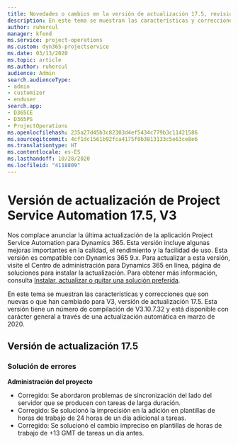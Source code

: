 ```yaml
---
title: Novedades o cambios en la versión de actualización 17.5, revisión, V3, de Project Service Automation
description: En este tema se muestran las características y correcciones que están disponibles en la versión de actualización 17.5, V3, de Project Service Automation.
author: ruhercul
manager: kfend
ms.service: project-operations
ms.custom: dyn365-projectservice
ms.date: 03/13/2020
ms.topic: article
ms.author: ruhercul
audience: Admin
search.audienceType:
- admin
- customizer
- enduser
search.app:
- D365CE
- D365PS
- ProjectOperations
ms.openlocfilehash: 235a27d45b3c82303d4ef5434c779b3c11421586
ms.sourcegitcommit: 4cf1dc1561b92fca4175f0b3813133c5e63ce8e6
ms.translationtype: HT
ms.contentlocale: es-ES
ms.lasthandoff: 10/28/2020
ms.locfileid: "4118809"
---
```

# <a name="project-service-automation-update-release-175-v3"></a>Versión de actualización de Project Service Automation 17.5, V3

Nos complace anunciar la última actualización de la aplicación Project Service Automation para Dynamics 365. Esta versión incluye algunas mejoras importantes en la calidad, el rendimiento y la facilidad de uso.  Esta versión es compatible con Dynamics 365 9.x. Para actualizar a esta versión, visite el Centro de administración para Dynamics 365 en línea, página de soluciones para instalar la actualización. Para obtener más información, consulta [Instalar, actualizar o quitar una solución preferida](https://docs.microsoft.com/power-platform/admin/install-remove-preferred-solution).

En este tema se muestran las características y correcciones que son nuevas o que han cambiado para V3, versión de actualización 17.5. Esta versión tiene un número de compilación de V3.10.7.32 y está disponible con carácter general a través de una actualización automática en marzo de 2020.


## <a name="update-release-175"></a>Versión de actualización 17.5

### <a name="bug-fixes"></a>Solución de errores


**Administración del proyecto**

- Corregido: Se abordaron problemas de sincronización del lado del servidor que se producen con tareas de larga duración.
- Corregido: Se solucionó la imprecisión en la adición en plantillas de horas de trabajo de 24 horas de un día adicional a tareas.
- Corregido: Se solucionó el cambio impreciso en plantillas de horas de trabajo de +13 GMT de tareas un día antes.

